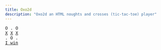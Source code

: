 ```yaml
---
title: Oxo2d 
description: "Oxo2d an HTML noughts and crosses (tic-tac-toe) player"
---
```


<pre class="oxo2d">
O . O
<u>X</u> <u>X</u> <u>X</u>
. O .
<a href="../">I win</a>
</pre>
